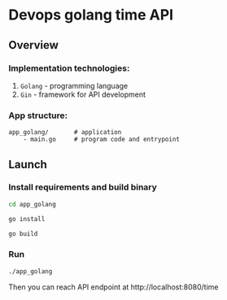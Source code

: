 # Devops golang time API

## Overview

### Implementation technologies:

1) `Golang` - programming language
2) `Gin` - framework for API development

### App structure:

```
app_golang/       # application
    - main.go     # program code and entrypoint
```

## Launch

### Install requirements and build binary

```bash
cd app_golang
```

```bash
go install
```

```bash
go build
```

### Run

```bash
./app_golang
```

Then you can reach API endpoint at http://localhost:8080/time
